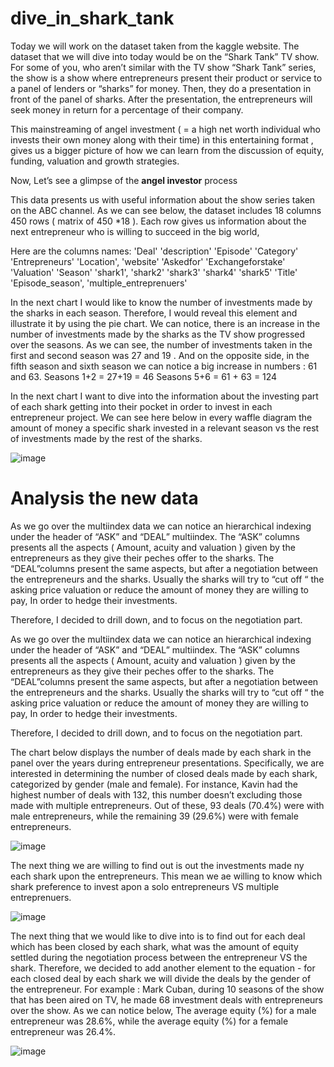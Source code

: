 # dive_in_shark_tank

Today we will work on the dataset taken from the kaggle website.
The dataset that we will dive into today would be on the “Shark Tank” TV show.
For some of you, who aren’t similar with the TV show “Shark Tank” series, the show is a show where entrepreneurs present their product or service to a panel of lenders or “sharks” for money. Then, they do a presentation in front of the panel of sharks. After the presentation, the entrepreneurs will seek money in return for a percentage of their company.

This mainstreaming of angel investment (  = a high net worth individual who invests their own money along with their time) in this entertaining format , gives us a bigger picture of how we can learn from the discussion of equity, funding, valuation and growth strategies.

Now, Let’s see a glimpse of the **angel investor** process

This data presents us with useful information about the show series taken on the ABC channel.
As we can see below, the dataset includes 18 columns 450 rows ( matrix of 450 *18 ). Each row gives us information about the next entrepreneur who is willing to succeed in the big world,


Here are the columns names:
'Deal'
'description'
 'Episode'
 'Category'
 'Entrepreneurs'
 'Location',
 'website' 
'Askedfor'
 'Exchangeforstake'
 'Valuation'
 'Season'
 'shark1', 'shark2' 'shark3' 'shark4' 'shark5'
 'Title'
 'Episode_season',
 'multiple_entreprenuers'







In the next chart I would like to know the number of investments made by the sharks in each season. Therefore, I would reveal this element and illustrate it by using  the pie chart.
We can notice, there is an increase in the number of investments made by the sharks as the TV show progressed over the seasons.
As we can see, the number of investments taken in the first and second season was 27 and 19 .
And on the opposite side, in the fifth season  and sixth season we can notice a big increase in numbers : 61 and 63.
Seasons 1+2  = 27+19 = 46
Seasons 5+6 = 61 + 63 = 124

In the next chart I want to dive into the information about the investing part of each shark getting into their pocket in order to invest in each entrepreneur project.
We can see here below in every waffle diagram the amount of money a specific shark invested in a relevant season vs the rest of investments made by the rest of the sharks.


![image](https://user-images.githubusercontent.com/28948369/234967869-da3aeb9b-3e4a-4710-9ff1-7a20b988f1ff.png)





# Analysis the new data 
As we go over the multiindex data we can notice an hierarchical indexing under the header of “ASK” and “DEAL” multiindex.
The “ASK” columns presents all the aspects ( Amount, acuity and valuation ) given by the entrepreneurs as they give their peches offer to the sharks.
The “DEAL”columns present the same aspects, but after a negotiation between the entrepreneurs and the sharks. Usually the sharks will try to “cut off “ the asking price valuation or reduce the amount of money they are willing to pay, In order to hedge their investments.

Therefore, I decided to drill down, and to focus on the negotiation part.

As we go over the multiindex data we can notice an hierarchical indexing under the header of “ASK” and “DEAL” multiindex.
The “ASK” columns presents all the aspects ( Amount, acuity and valuation ) given by the entrepreneurs as they give their peches offer to the sharks.
The “DEAL”columns present the same aspects, but after a negotiation between the entrepreneurs and the sharks. Usually the sharks will try to “cut off “ the asking price valuation or reduce the amount of money they are willing to pay, In order to hedge their investments.

Therefore, I decided to drill down, and to focus on the negotiation part.


The chart below displays the number of deals made by each shark in the panel over the years during entrepreneur presentations. Specifically, we are interested in determining the number of closed deals made by each shark, categorized by gender (male and female). For instance, Kavin had the highest number of deals with 132, this number doesn’t excluding those made with multiple entrepreneurs. Out of these, 93 deals (70.4%) were with male entrepreneurs, while the remaining 39 (29.6%) were with female entrepreneurs.

![image](https://github.com/AnalyticsForPleasure/dive_into_shark_tank/assets/28948369/3fa16a8b-5c46-4e9a-9d3c-bb828af803aa)


The next thing we are willing to find out is out the investments made ny each shark upon the entrepreneurs. This mean we ae willing to know which shark preference to invest apon a solo entrepreneurs VS  multiple entreprenuers.





![image](https://user-images.githubusercontent.com/28948369/236793307-0a116837-577a-4398-abc6-d9108eb23819.png)


The next thing that we would like to dive into is to find out for each deal which has been closed by each shark, what was the amount of equity settled during the negotiation process between the entrepreneur VS the shark. Therefore, we decided to add another element to the equation - for each closed deal by each shark we will divide the deals by the gender of the entrepreneur. For example : Mark Cuban, during 10 seasons of the show that has been aired on TV, he made 68 investment deals with entrepreneurs over the show. As we can notice below, The average equity (%) for a male entrepreneur was 28.6%, while the average equity (%) for a female entrepreneur was 26.4%.



![image](https://github.com/AnalyticsForPleasure/dive_into_shark_tank/assets/28948369/ecc19377-a3da-41f0-b224-ffd21aab5f29)



